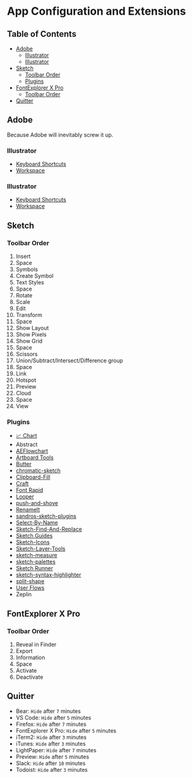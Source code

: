 # App Configuration and Extensions


## Table of Contents
- [Adobe](#adobe)
    - [Illustrator](#illustrator)
    - [Illustrator](#indesign)
- [Sketch](#sketch)
    - [Toolbar Order](#toolbar-order)
    - [Plugins](#plugins)
- [FontExplorer X Pro](#fontexplorer-x-pro)
    - [Toolbar Order](#toolbar-order-1)
- [Quitter](#quitter)


## Adobe

Because Adobe will inevitably screw it up.

### Illustrator

- [Keyboard Shortcuts](https://github.com/ericwbailey/dotfiles/blob/master/Adobe/Illustrator/Keyboard%20Shortcuts/ericwbailey.txt)
- [Workspace](https://github.com/ericwbailey/dotfiles/blob/master/Adobe/Illustrator/Workspace/ericwbailey)

### Illustrator

- [Keyboard Shortcuts](https://github.com/ericwbailey/dotfiles/blob/master/Adobe/InDesign/Keyboard%20Shortcuts/ericwbailey.indk)
- [Workspace](https://github.com/ericwbailey/dotfiles/blob/master/Adobe/InDesign/Workspace/ericwbailey.xml)


## Sketch

### Toolbar Order

1. Insert
2. Space
3. Symbols
4. Create Symbol
5. Text Styles
6. Space
7. Rotate
8. Scale
9. Edit
10. Transform
11. Space
12. Show Layout
13. Show Pixels
14. Show Grid
15. Space
16. Scissors
17. Union/Subtract/Intersect/Difference group
18. Space
19. Link
20. Hotspot
21. Preview
22. Cloud
23. Space
24. View

### Plugins

- [📈 Chart](https://github.com/pavelkuligin/chart)
- Abstract
- [AEFlowchart](https://github.com/tadija/aeflowchart)
- [Artboard Tools](https://github.com/frankko/Artboard-Tools)
- [Butter](https://github.com/pberrecloth/butter-sketch-plugin)
- [chromatic-sketch](https://github.com/petterheterjag/chromatic-sketch)
- [Clipboard-Fill](https://github.com/ScottSavarie/Clipboard-Fill)
- [Craft](https://labs.invisionapp.com/craft)
- [Font Rapid](https://fontrapid.com/)
- [Looper](http://sureskumar.com/looper/)
- [push-and-shove](https://github.com/ozzik/push-and-shove)
- [RenameIt](https://github.com/rodi01/RenameIt)
- [sandros-sketch-plugins](https://github.com/alssndro/sandros-sketch-plugins)
- [Select-By-Name](https://github.com/sebj/Select-By-Name)
- [Sketch-Find-And-Replace](https://github.com/thierryc/Sketch-Find-And-Replace)
- [Sketch Guides](https://celynxie.com/sources/sketchguides.html)
- [Sketch-Icons](https://sketchicons.com/)
- [Sketch-Layer-Tools](https://github.com/hrescak/Sketch-Layer-Tools)
- [sketch-measure](https://github.com/utom/sketch-measure)
- [sketch-palettes](https://github.com/andrewfiorillo/sketch-palettes)
- [Sketch Runner](https://sketchrunner.com/)
- [sketch-syntax-highlighter](https://github.com/danielguillan/sketch-syntax-highlighter)
- [split-shape](https://github.com/kupe517/sketch-split-shape)
- [User Flows](https://abynim.github.io/UserFlows/)
- Zeplin


## FontExplorer X Pro

### Toolbar Order

1. Reveal in Finder
2. Export
3. Information
4. Space
5. Activate
6. Deactivate


## Quitter

- Bear: `Hide` after `7` minutes
- VS Code: `Hide` after `5` minutes
- Firefox: `Hide` after `7` minutes
- FontExplorer X Pro: `Hide` after `5` minutes
- iTerm2: `Hide` after `3` minutes
- iTunes: `Hide` after `3` minutes
- LightPaper: `Hide` after `7` minutes
- Preview: `Hide` after `5` minutes
- Slack: `Hide` after `10` minutes
- Todoist: `Hide` after `3` minutes
